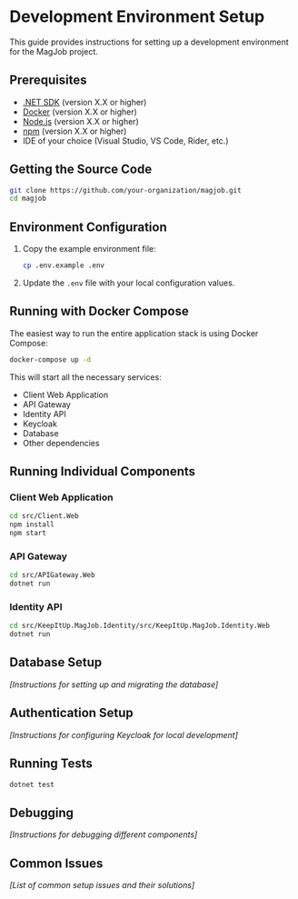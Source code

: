 # Development Environment Setup

This guide provides instructions for setting up a development environment for the MagJob project.

## Prerequisites

- [.NET SDK](https://dotnet.microsoft.com/download) (version X.X or higher)
- [Docker](https://www.docker.com/products/docker-desktop) (version X.X or higher)
- [Node.js](https://nodejs.org/) (version X.X or higher)
- [npm](https://www.npmjs.com/) (version X.X or higher)
- IDE of your choice (Visual Studio, VS Code, Rider, etc.)

## Getting the Source Code

```bash
git clone https://github.com/your-organization/magjob.git
cd magjob
```

## Environment Configuration

1. Copy the example environment file:
   ```bash
   cp .env.example .env
   ```

2. Update the `.env` file with your local configuration values.

## Running with Docker Compose

The easiest way to run the entire application stack is using Docker Compose:

```bash
docker-compose up -d
```

This will start all the necessary services:
- Client Web Application
- API Gateway
- Identity API
- Keycloak
- Database
- Other dependencies

## Running Individual Components

### Client Web Application

```bash
cd src/Client.Web
npm install
npm start
```

### API Gateway

```bash
cd src/APIGateway.Web
dotnet run
```

### Identity API

```bash
cd src/KeepItUp.MagJob.Identity/src/KeepItUp.MagJob.Identity.Web
dotnet run
```

## Database Setup

*[Instructions for setting up and migrating the database]*

## Authentication Setup

*[Instructions for configuring Keycloak for local development]*

## Running Tests

```bash
dotnet test
```

## Debugging

*[Instructions for debugging different components]*

## Common Issues

*[List of common setup issues and their solutions]* 
